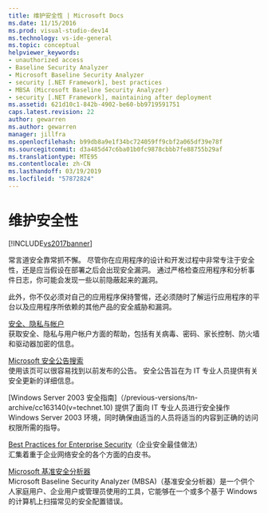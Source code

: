 ```yaml
---
title: 维护安全性 | Microsoft Docs
ms.date: 11/15/2016
ms.prod: visual-studio-dev14
ms.technology: vs-ide-general
ms.topic: conceptual
helpviewer_keywords:
- unauthorized access
- Baseline Security Analyzer
- Microsoft Baseline Security Analyzer
- security [.NET Framework], best practices
- MBSA (Microsoft Baseline Security Analyzer)
- security [.NET Framework], maintaining after deployment
ms.assetid: 621d10c1-842b-4902-be60-bb9719591751
caps.latest.revision: 22
author: gewarren
ms.author: gewarren
manager: jillfra
ms.openlocfilehash: b99db8a9e1f34bc724059ff9cbf2a065df39e78f
ms.sourcegitcommit: d3a485d47c6ba01b0fc9878cbbb7fe88755b29af
ms.translationtype: MTE95
ms.contentlocale: zh-CN
ms.lasthandoff: 03/19/2019
ms.locfileid: "57872824"
---
```

# <a name="maintaining-security"></a>维护安全性
[!INCLUDE[vs2017banner](../includes/vs2017banner.md)]

常言道安全靠常抓不懈。 尽管你在应用程序的设计和开发过程中非常专注于安全性，还是应当假设在部署之后会出现安全漏洞。 通过严格检查应用程序和分析事件日志，你可能会发现一些以前隐蔽起来的漏洞。  
  
 此外，你不仅必须对自己的应用程序保持警惕，还必须随时了解运行应用程序的平台以及应用程序所依赖的其他产品的安全威胁和漏洞。  
  
 [安全、隐私与帐户](http://go.microsoft.com/fwlink/?LinkId=72881)  
 获取安全、隐私与用户帐户方面的帮助，包括有关病毒、密码、家长控制、防火墙和驱动器加密的信息。  
  
 [Microsoft 安全公告搜索](/security-updates/)  
 使用该页可以很容易找到以前发布的公告。 安全公告旨在为 IT 专业人员提供有关安全更新的详细信息。  
  
 [Windows Server 2003 安全指南]（/previous-versions/tn-archive/cc163140(v=technet.10) 提供了面向 IT 专业人员进行安全操作 Windows Server 2003 环境，同时确保由适当的人员将适当的内容到正确的访问权限所需的指导。  
  
 [Best Practices for Enterprise Security](/previous-versions/tn-archive/cc750076%28v%3dtechnet.10%29)（企业安全最佳做法）  
 汇集着重于企业网络安全的各个方面的白皮书。  
  
 [Microsoft 基准安全分析器](/windows/security/threat-protection/mbsa-removal-and-guidance)  
 Microsoft Baseline Security Analyzer (MBSA)（基准安全分析器）是一个供个人家庭用户、企业用户或管理员使用的工具，它能够在一个或多个基于 Windows 的计算机上扫描常见的安全配置错误。
